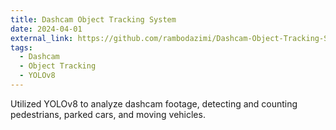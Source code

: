 ```yaml
---
title: Dashcam Object Tracking System
date: 2024-04-01
external_link: https://github.com/rambodazimi/Dashcam-Object-Tracking-System
tags:
  - Dashcam
  - Object Tracking
  - YOLOv8
---
```


Utilized YOLOv8 to analyze dashcam footage, detecting and counting pedestrians, parked cars, and moving vehicles.

<!--more-->
